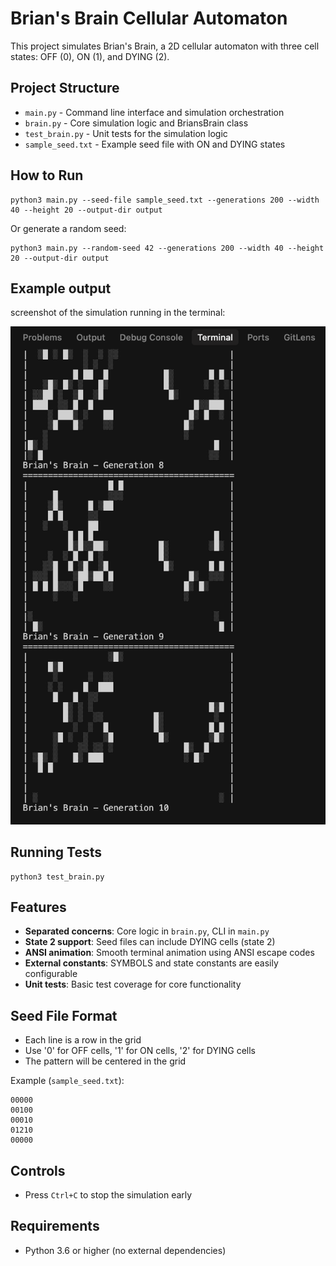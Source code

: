 # Brian's Brain Cellular Automaton

This project simulates Brian's Brain, a 2D cellular automaton with three cell states: OFF (0), ON (1), and DYING (2).

## Project Structure

- `main.py` - Command line interface and simulation orchestration
- `brain.py` - Core simulation logic and BriansBrain class
- `test_brain.py` - Unit tests for the simulation logic
- `sample_seed.txt` - Example seed file with ON and DYING states

## How to Run

```
python3 main.py --seed-file sample_seed.txt --generations 200 --width 40 --height 20 --output-dir output
```

Or generate a random seed:

```
python3 main.py --random-seed 42 --generations 200 --width 40 --height 20 --output-dir output
```

## Example output

screenshot of the simulation running in the terminal:

![Simulation Output](terminal-output.png)

## Running Tests

```
python3 test_brain.py
```

## Features

- **Separated concerns**: Core logic in `brain.py`, CLI in `main.py`
- **State 2 support**: Seed files can include DYING cells (state 2)
- **ANSI animation**: Smooth terminal animation using ANSI escape codes
- **External constants**: SYMBOLS and state constants are easily configurable
- **Unit tests**: Basic test coverage for core functionality

## Seed File Format

- Each line is a row in the grid
- Use '0' for OFF cells, '1' for ON cells, '2' for DYING cells
- The pattern will be centered in the grid

Example (`sample_seed.txt`):

```
00000
00100
00010
01210
00000
```

## Controls

- Press `Ctrl+C` to stop the simulation early

## Requirements

- Python 3.6 or higher (no external dependencies)
